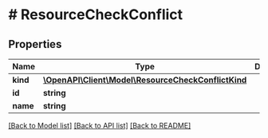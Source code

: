 # # ResourceCheckConflict

## Properties

Name | Type | Description | Notes
------------ | ------------- | ------------- | -------------
**kind** | [**\OpenAPI\Client\Model\ResourceCheckConflictKind**](ResourceCheckConflictKind.md) |  |
**id** | **string** |  |
**name** | **string** |  |

[[Back to Model list]](../../README.md#models) [[Back to API list]](../../README.md#endpoints) [[Back to README]](../../README.md)
